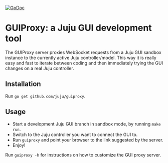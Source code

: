 [![GoDoc](https://godoc.org/github.com/juju/guiproxy?status.svg)](https://godoc.org/github.com/juju/guiproxy)

# GUIProxy: a Juju GUI development tool

The GUIProxy server proxies WebSocket requests from a Juju GUI sandbox instance
to the currently active Juju controller/model. This way it is really easy and
fast to iterate between coding and then immediately trying the GUI changes on a
real Juju controller.

## Installation

Run `go get github.com/juju/guiproxy`.

## Usage

- Start a development Juju GUI branch in sandbox mode, by running `make run`.
- Switch to the Juju controller you want to connect the GUI to.
- Run `guiproxy` and point your browser to the link suggested by the server.
- Enjoy!

Run `guiproxy -h` for instructions on how to customize the GUI proxy server.
